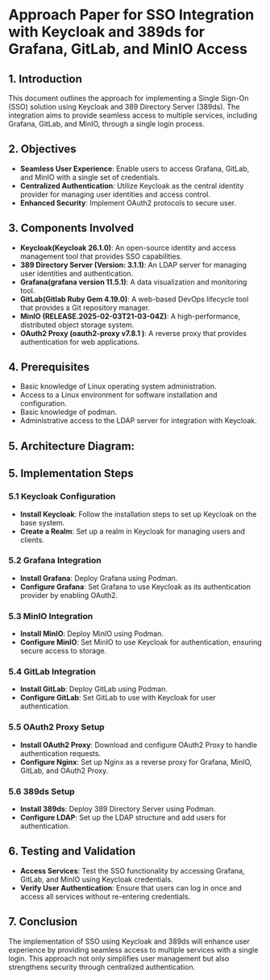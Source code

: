 # Approach Paper for SSO Integration with Keycloak and 389ds for Grafana, GitLab, and MinIO Access
## 1. Introduction

This document outlines the approach for implementing a Single Sign-On (SSO) solution using Keycloak and 389 Directory Server (389ds). The integration aims to provide seamless access to multiple services, including Grafana, GitLab, and MinIO, through a single login process.

## 2. Objectives

- **Seamless User Experience**: Enable users to access Grafana, GitLab, and MinIO with a single set of credentials.
- **Centralized Authentication**: Utilize Keycloak as the central identity provider for managing user identities and access control.
- **Enhanced Security**: Implement OAuth2 protocols to secure user.

## 3. Components Involved

- **Keycloak(Keycloak 26.1.0)**: An open-source identity and access management tool that provides SSO capabilities.
- **389 Directory Server (Version: 3.1.1)**: An LDAP server for managing user identities and authentication.
- **Grafana(grafana version 11.5.1)**: A data visualization and monitoring tool.
- **GitLab(Gitlab Ruby Gem 4.19.0)**: A web-based DevOps lifecycle tool that provides a Git repository manager.
- **MinIO (RELEASE.2025-02-03T21-03-04Z)**: A high-performance, distributed object storage system.
- **OAuth2 Proxy (oauth2-proxy v7.8.1 )**: A reverse proxy that provides authentication for web applications.

## 4. Prerequisites

- Basic knowledge of Linux operating system administration.
- Access to a Linux environment for software installation and configuration.
- Basic knowledge of podman.
- Administrative access to the LDAP server for integration with Keycloak.
## 5. Architecture Diagram:


## 5. Implementation Steps

### 5.1 Keycloak Configuration

- **Install Keycloak**: Follow the installation steps to set up Keycloak on the base system.
- **Create a Realm**: Set up a realm in Keycloak for managing users and clients.

### 5.2 Grafana Integration

- **Install Grafana**: Deploy Grafana using Podman.
- **Configure Grafana**: Set Grafana to use Keycloak as its authentication provider by enabling OAuth2.

### 5.3 MinIO Integration

- **Install MinIO**: Deploy MinIO using Podman.
- **Configure MinIO**: Set MinIO to use Keycloak for authentication, ensuring secure access to storage.

### 5.4 GitLab Integration

- **Install GitLab**: Deploy GitLab using Podman.
- **Configure GitLab**: Set GitLab to use with Keycloak for user authentication.

### 5.5 OAuth2 Proxy Setup

- **Install OAuth2 Proxy**: Download and configure OAuth2 Proxy to handle authentication requests.
- **Configure Nginx**: Set up Nginx as a reverse proxy for Grafana, MinIO, GitLab, and OAuth2 Proxy.

### 5.6 389ds Setup

- **Install 389ds**: Deploy 389 Directory Server using Podman.
- **Configure LDAP**: Set up the LDAP structure and add users for authentication.

## 6. Testing and Validation

- **Access Services**: Test the SSO functionality by accessing Grafana, GitLab, and MinIO using Keycloak credentials.
- **Verify User Authentication**: Ensure that users can log in once and access all services without re-entering credentials.

## 7. Conclusion

The implementation of SSO using Keycloak and 389ds will enhance user experience by providing seamless access to multiple services with a single login. This approach not only simplifies user management but also strengthens security through centralized authentication.
